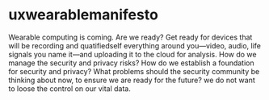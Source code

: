 uxwearablemanifesto
===================

Wearable computing is coming. Are we ready? Get ready for devices that will be recording and quatifiedself everything around you—video, audio, life signals you name it—and uploading it to the cloud for analysis. How do we manage the security and privacy risks? How do we establish a foundation for security and privacy? What problems should the security community be thinking about now, to ensure we are ready for the future? we do not want to loose the control on our vital data.
